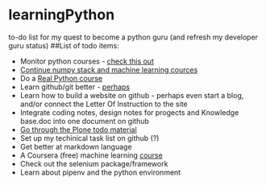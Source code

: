 # learningPython
to-do list for my quest to become a python guru (and refresh my developer guru status)
##List of todo items:
* Monitor python courses - [check this out](https://medium.com/better-programming/my-favorite-free-courses-to-learn-python-in-depth-95eb9508d042)
* [Continue numpy stack and machine learning cources](http://www.udemy.com/course/deep-learning-prerequisites-the-numpy-stack-in-python/learn/lecture/5857390#overview)
* Do a [Real Python course](https://realpython.com/start-here/)
* Learn github/git better  - [perhaps](http://git-scm.com/book/en/v2/Git-Branching-Basic-Branching-and-Merging)
* Learn how to build a website on github - perhaps even start a blog, and/or connect the Letter Of Instruction to the site
* Integrate coding notes, design notes for progects and Knowledge base.doc into one document on github
* [Go through the Plone todo material](http://tutorialtodoapp.readthedocs.org/en/latest/index.html)
* Set up my techinical task list on github (?)
* Get better at markdown language
* A Coursera (free) machine learning [course](https://www.coursera.org/learn/machine-learning)
* Check out the selenium package/framework
* Learn about pipenv and the python environment
